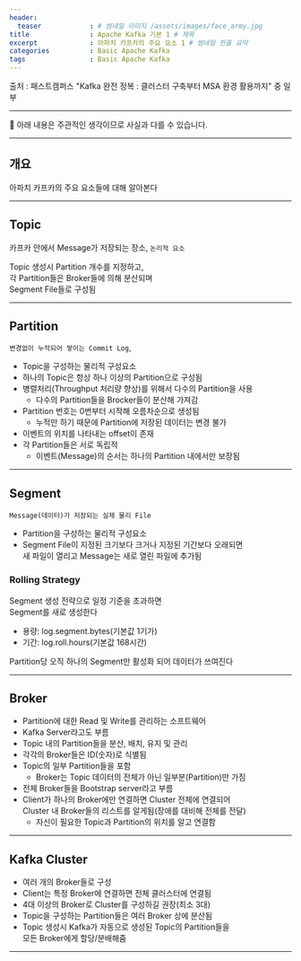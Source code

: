 ```yaml
---
header:
  teaser            : # 썸네일 이미지 /assets/images/face_army.jpg
title               : Apache Kafka 기본 1 # 제목
excerpt             : 아파치 카프카의 주요 요소 1 # 썸네일 한줄 요약
categories          : Basic Apache Kafka
tags                : Basic Apache Kafka
---
```


출처 : 패스트캠퍼스 "Kafka 완전 정복 : 클러스터 구축부터 MSA 환경 활용까지" 중 일부

---

🚫 아래 내용은 주관적인 생각이므로 사실과 다를 수 있습니다.

---

## 개요

아파치 카프카의 주요 요소들에 대해 알아본다  

---

## Topic

카프카 안에서 Message가 저장되는 장소, `논리적 요소`  

Topic 생성시 Partition 개수를 지정하고,  
각 Partition들은 Broker들에 의해 분산되며  
Segment File들로 구성됨  

---

## Partition

`변경없이 누적되어 쌓이는 Commit Log`,  

- Topic을 구성하는 물리적 구성요소  
- 하나의 Topic은 항상 하나 이상의 Partition으로 구성됨  
- 병렬처리(Throughput 처리량 향상)를 위해서 다수의 Partition을 사용
  - 다수의 Partition들을 Brocker들이 분산해 가져감
- Partition 번호는 0번부터 시작해 오름차순으로 생성됨  
  - 누적만 하기 때문에 Partition에 저장된 데이터는 변경 불가
- 이벤트의 위치를 나타내는 offset이 존재
- 각 Partition들은 서로 독립적
  - 이벤트(Message)의 순서는 하나의 Partition 내에서만 보장됨

---

## Segment

`Message(데이터)가 저장되는 실제 물리 File`  

- Partition을 구성하는 물리적 구성요소  
- Segment File이 지정된 크기보다 크거나 지정된 기간보다 오래되면  
    새 파일이 열리고 Message는 새로 열린 파일에 추가됨  

### **Rolling Strategy**

Segment 생성 전략으로 일정 기준을 초과하면  
Segment를 새로 생성한다

- 용량: log.segment.bytes(기본값 1기가)
- 기간: log.roll.hours(기본값 168시간)

Partition당 오직 하나의 Segment만 활성화 되어 데이터가 쓰여진다  

---

## Broker

- Partition에 대한 Read 및 Write를 관리하는 소프트웨어
- Kafka Server라고도 부름
- Topic 내의 Partition들을 분산, 배치, 유지 및 관리
- 각각의 Broker들은 ID(숫자)로 식별됨
- Topic의 일부 Partition들을 포함
  - Broker는 Topic 데이터의 전체가 아닌 일부분(Partition)만 가짐
- 전체 Broker들을 Bootstrap server라고 부름
- Client가 하나의 Broker에만 연결하면 Cluster 전체에 연결되어  
    Cluster 내 Broker들의 리스트를 알게됨(장애를 대비해 전체를 전달)
  - 자신이 필요한 Topic과 Partition의 위치를 알고 연결함

---

<!-- ## Zookeeper

Brocker들의 목록/설정을 관리하는 소프트웨어

- 변경사항에 대해 Kafka에 알림
  - Topic 생성/제거, Broker 추가/제거 등
- 과반수 산정을 위해 홀수개의 서버로 작동되게 설계됨(최소 3, 권장 5)
- 앞으로는 사라지게 될 컴포넌트(카프카에서 주키퍼를 제거 중)

--- -->

## Kafka Cluster

- 여러 개의 Broker들로 구성
- Client는 특정 Broker에 연결하면 전체 클러스터에 연결됨
- 4대 이상의 Broker로 Cluster를 구성하길 권장(최소 3대)
- Topic을 구성하는 Partition들은 여러 Broker 상에 분산됨
- Topic 생성시 Kafka가 자동으로 생성된 Topic의 Partition들을  
    모든 Broker에게 할당/분배해줌

---
